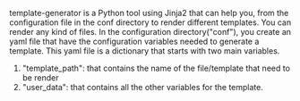template-generator is a Python tool using Jinja2 that can help you, from the configuration file in the conf directory to render different templates.
You can render any kind of files. In the configuration directory("conf"), you create an yaml file that have the configuration variables needed to generate a template.
This yaml file is a dictionary that starts with two main variables.
1. "template_path": that contains the name of the file/template that need to be render
2. "user_data": that contains all the other variables for the template. 